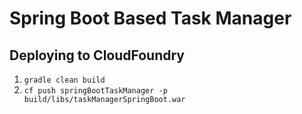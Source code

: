 # Spring Boot Based Task Manager

## Deploying to CloudFoundry

1. `gradle clean build`
1. `cf push springBootTaskManager -p build/libs/taskManagerSpringBoot.war`
